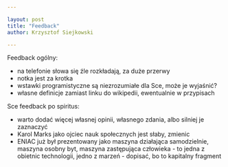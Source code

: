 ```yaml
---

layout: post
title: "Feedback"
author: Krzysztof Siejkowski

---
```


Feedback ogólny:
* na telefonie słowa się źle rozkładają, za duże przerwy
* notka jest za krotka
* wstawki programistyczne są niezrozumiałe dla Sce, może je wyjaśnić?
* własne definicje zamiast linku do wikipedii, ewentualnie w przypisach


Sce feedback po spiritus:
* warto dodać więcej własnej opinii, własnego zdania, albo silniej je zaznaczyć
* Karol Marks jako ojciec nauk społecznych jest słaby, zmienic
* ENIAC już był prezentowany jako maszyna działająca samodzielnie, maszyna osobny byt, maszyna zastępująca człowieka - to jedna z obietnic technologii, jedno z marzeń - dopisać, bo to kapitalny fragment
